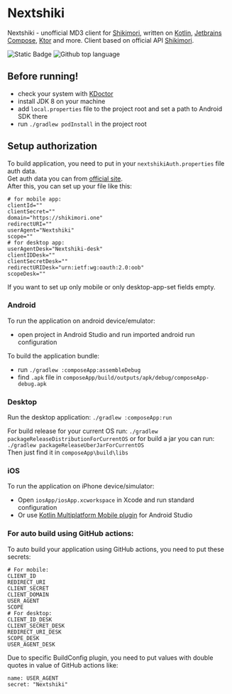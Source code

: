 # Nextshiki

Nextshiki - unofficial MD3 client for [Shikimori](https://shikimori.one), written
on [Kotlin](https://kotlinlang.org),
[Jetbrains Compose](https://jetbrains.com/lp/compose-multiplatform/), [Ktor](https://ktor.io/)
and more.
Client based on official API [Shikimori](https://shikimori.one/api/doc).

![Static Badge](https://img.shields.io/badge/RecodeLiner-Nextshiki_CM-blue)
![Github top language](https://img.shields.io/github/languages/top/RecodeLiner/Nextshiki-CM)

## Before running!

- check your system with [KDoctor](https://github.com/Kotlin/kdoctor)
- install JDK 8 on your machine
- add `local.properties` file to the project root and set a path to Android SDK there
- run `./gradlew podInstall` in the project root

## Setup authorization

To build application, you need to put in your `nextshikiAuth.properties` file auth data.  
Get auth data you can from [official site](https://shikimori.me/oauth/applications).  
After this, you can set up your file like this:

```properties
# for mobile app:
clientId=""
clientSecret=""
domain="https://shikimori.one"
redirectURI=""
userAgent="Nextshiki"
scope=""
# for desktop app:
userAgentDesk="Nextshiki-desk"
clientIDDesk=""
clientSecretDesk=""
redirectURIDesk="urn:ietf:wg:oauth:2.0:oob"
scopeDesk=""
```

If you want to set up only mobile or only desktop-app-set fields empty.

### Android

To run the application on android device/emulator:

- open project in Android Studio and run imported android run configuration

To build the application bundle:

- run `./gradlew :composeApp:assembleDebug`
- find `.apk` file in `composeApp/build/outputs/apk/debug/composeApp-debug.apk`

### Desktop

Run the desktop application: `./gradlew :composeApp:run`

For build release for your current OS run: `./gradlew packageReleaseDistributionForCurrentOS`
or for build a jar you can run: `./gradlew packageReleaseUberJarForCurrentOS`  
Then just find it in `composeApp\build\libs`

### iOS

To run the application on iPhone device/simulator:

- Open `iosApp/iosApp.xcworkspace` in Xcode and run standard configuration
- Or
  use [Kotlin Multiplatform Mobile plugin](https://plugins.jetbrains.com/plugin/14936-kotlin-multiplatform-mobile)
  for Android Studio

### For auto build using GitHub actions:

To auto build your application using GitHub actions, you need to put these secrets:

```gitexclude
# For mobile:
CLIENT_ID
REDIRECT_URI
CLIENT_SECRET
CLIENT_DOMAIN
USER_AGENT
SCOPE
# For desktop:
CLIENT_ID_DESK
CLIENT_SECRET_DESK
REDIRECT_URI_DESK
SCOPE_DESK
USER_AGENT_DESK
```

Due to specific BuildConfig plugin, you need to put values with double quotes in value of GitHub
actions like:

```gitignore
name: USER_AGENT
secret: "Nextshiki"
```